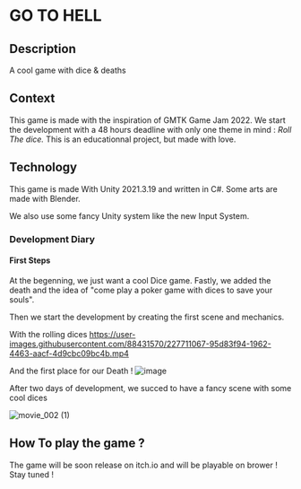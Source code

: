 # GO TO HELL

## Description

A cool game with dice & deaths

## Context

This game is made with the inspiration of GMTK Game Jam 2022. We start the development with a 48 hours deadline with only one theme in mind : *Roll The dice.*
This is an educationnal project, but made with love.

## Technology

This game is made With Unity 2021.3.19 and written in C#.
Some arts are made with Blender.

We also use some fancy Unity system like the new Input System.

### Development Diary

#### First Steps
At the begenning, we just want a cool Dice game. Fastly, we added the death and the idea of "come play a poker game with dices to save your souls".

Then we start the development by creating the first scene and mechanics.

With the rolling dices 
https://user-images.githubusercontent.com/88431570/227711067-95d83f94-1962-4463-aacf-4d9cbc09bc4b.mp4

And the first place for our Death !
![image](https://user-images.githubusercontent.com/88431570/227711098-9b917e89-dd4b-4672-bec0-bf068c4e9663.png)

After two days of development, we succed to have a fancy scene with some cool dices

![movie_002 (1)](https://user-images.githubusercontent.com/88431570/227711152-86c6c040-cb30-4dcc-a316-5bcbf76d426f.gif)


## How To play the game ?

The game will be soon release on itch.io and will be playable on brower ! Stay tuned !

